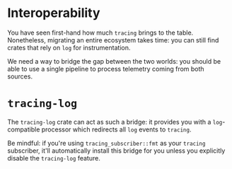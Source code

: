 # Interoperability

You have seen first-hand how much `tracing` brings to the table.
Nonetheless, migrating an entire ecosystem takes time: you can still find crates that rely
on `log` for instrumentation.

We need a way to bridge the gap between the two worlds: you should be able to use a single
pipeline to process telemetry coming from both sources.

# `tracing-log`

The `tracing-log` crate can act as such a bridge: it provides you with a `log`-compatible
processor which redirects all `log` events to `tracing`.

Be mindful: if you're using `tracing_subscriber::fmt` as your `tracing` subscriber, it'll
automatically install this bridge for you unless you explicitly disable the `tracing-log`
feature.
